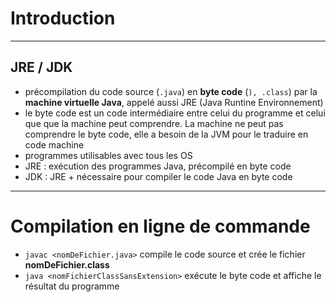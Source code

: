 # Introduction

----

## JRE / JDK

- précompilation du code source (`.java`) en **byte code** (`), .class`) par la **machine virtuelle Java**, appelé aussi JRE (Java Runtine Environnement)
- le byte code est un code intermédiaire entre celui du programme et celui que que la machine peut comprendre. La machine ne peut pas comprendre le byte code, elle a besoin de la JVM pour le traduire en code machine
- programmes utilisables avec tous les OS
- JRE : exécution des programmes Java, précompilé en byte code
- JDK : JRE + nécessaire pour compiler le code Java en byte code

----

# Compilation en ligne de commande

- `javac <nomDeFichier.java>` compile le code source et crée le fichier **nomDeFichier.class**
- `java <nomFichierClassSansExtension>` exécute le byte code et affiche le résultat du programme